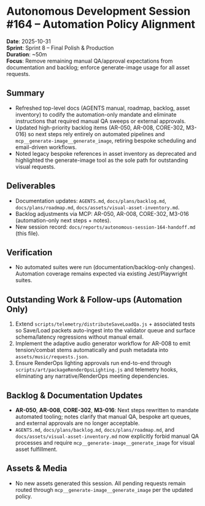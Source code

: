 # Autonomous Development Session #164 – Automation Policy Alignment

**Date**: 2025-10-31  
**Sprint**: Sprint 8 – Final Polish & Production  
**Duration**: ~50m  
**Focus**: Remove remaining manual QA/approval expectations from documentation and backlog; enforce generate-image usage for all asset requests.

## Summary
- Refreshed top-level docs (AGENTS manual, roadmap, backlog, asset inventory) to codify the automation-only mandate and eliminate instructions that required manual QA sweeps or external approvals.
- Updated high-priority backlog items (AR-050, AR-008, CORE-302, M3-016) so next steps rely entirely on automated pipelines and `mcp__generate-image__generate_image`, retiring bespoke scheduling and email-driven workflows.
- Noted legacy bespoke references in asset inventory as deprecated and highlighted the generate-image tool as the sole path for outstanding visual requests.

## Deliverables
- Documentation updates: `AGENTS.md`, `docs/plans/backlog.md`, `docs/plans/roadmap.md`, `docs/assets/visual-asset-inventory.md`.
- Backlog adjustments via MCP: AR-050, AR-008, CORE-302, M3-016 (automation-only next steps + notes).
- New session record: `docs/reports/autonomous-session-164-handoff.md` (this file).

## Verification
- No automated suites were run (documentation/backlog-only changes). Automation coverage remains expected via existing Jest/Playwright suites.

## Outstanding Work & Follow-ups (Automation Only)
1. Extend `scripts/telemetry/distributeSaveLoadQa.js` + associated tests so Save/Load packets auto-ingest into the validator queue and surface schema/latency regressions without manual email.
2. Implement the adaptive audio generator workflow for AR-008 to emit tension/combat stems automatically and push metadata into `assets/music/requests.json`.
3. Ensure RenderOps lighting approvals run end-to-end through `scripts/art/packageRenderOpsLighting.js` and telemetry hooks, eliminating any narrative/RenderOps meeting dependencies.

## Backlog & Documentation Updates
- **AR-050**, **AR-008**, **CORE-302**, **M3-016**: Next steps rewritten to mandate automated tooling; notes clarify that manual QA, bespoke art queues, and external approvals are no longer acceptable.
- `AGENTS.md`, `docs/plans/backlog.md`, `docs/plans/roadmap.md`, and `docs/assets/visual-asset-inventory.md` now explicitly forbid manual QA processes and require `mcp__generate-image__generate_image` for visual asset fulfillment.

## Assets & Media
- No new assets generated this session. All pending requests remain routed through `mcp__generate-image__generate_image` per the updated policy.
